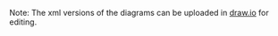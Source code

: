 Note: The xml versions of the diagrams can be uploaded in [draw.io](https://www.draw.io/) for editing.
